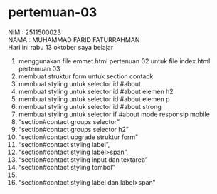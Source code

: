# pertemuan-03
NiM : 2511500023<br>
NAMA : MUHAMMAD FARID FATURRAHMAN<br>
Hari ini rabu 13 oktober saya belajar
<ol>
<li>menggunakan file emmet.html pertenuan 02 untuk file index.html pertemuan 03</li>
<li>membuat struktur form untuk section contack </li>
<li>membuat styling untuk selector id #about </li>
<li>membuat styling untuk selector id #about elemen h2</li>
<li>membuat styling untuk selector id #about elemen p</li>
<li>membuat styling untuk selector id #about strong </li>
<li>membuat styling untuk selector if #about mode responsip mobile </li>
<li>“section#contact groups selector”</li>
<li>“section#contact groups selector h2”</li>
<li>“section#contact upgrade struktur form”</li>
<li>“section#contact styling label”,</li>
<li>“section#contact styling label>span”,</li>
<li>“section#contact styling input dan textarea”</li>
<li>“section#contact styling tombol”<li>
<li>“section#contact styling label dan label>span”</li>
</ol>
